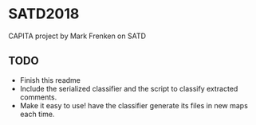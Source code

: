 # SATD2018
CAPITA project by Mark Frenken on SATD

## TODO
- Finish this readme
- Include the serialized classifier and the script to classify extracted comments.
- Make it easy to use! have the classifier generate its files in new maps each time.
